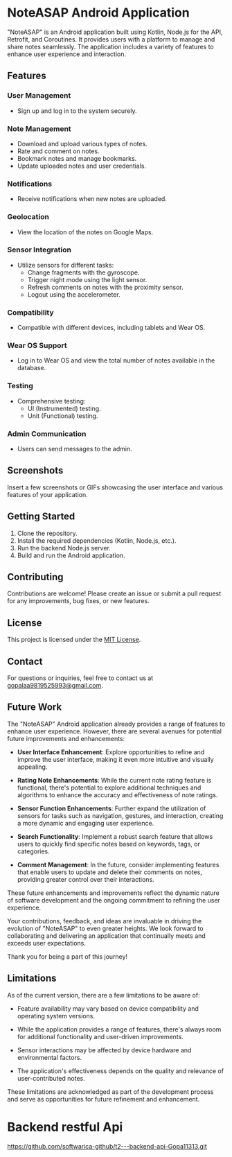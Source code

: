 # NoteASAP Android Application

"NoteASAP" is an Android application built using Kotlin, Node.js for the API, Retrofit, and Coroutines. It provides users with a platform to manage and share notes seamlessly. The application includes a variety of features to enhance user experience and interaction.

## Features

### User Management
- Sign up and log in to the system securely.

### Note Management
- Download and upload various types of notes.
- Rate and comment on notes.
- Bookmark notes and manage bookmarks.
- Update uploaded notes and user credentials.

### Notifications
- Receive notifications when new notes are uploaded.

### Geolocation
- View the location of the notes on Google Maps.

### Sensor Integration
- Utilize sensors for different tasks:
  - Change fragments with the gyroscope.
  - Trigger night mode using the light sensor.
  - Refresh comments on notes with the proximity sensor.
  - Logout using the accelerometer.

### Compatibility
- Compatible with different devices, including tablets and Wear OS.

### Wear OS Support
- Log in to Wear OS and view the total number of notes available in the database.

### Testing
- Comprehensive testing:
  - UI (Instrumented) testing.
  - Unit (Functional) testing.

### Admin Communication
- Users can send messages to the admin.

## Screenshots

Insert a few screenshots or GIFs showcasing the user interface and various features of your application.

## Getting Started

1. Clone the repository.
2. Install the required dependencies (Kotlin, Node.js, etc.).
3. Run the backend Node.js server.
4. Build and run the Android application.

## Contributing

Contributions are welcome! Please create an issue or submit a pull request for any improvements, bug fixes, or new features.

## License

This project is licensed under the [MIT License](LICENSE).

## Contact

For questions or inquiries, feel free to contact us at [gopalaa9819525993@gmail.com](mailto:gopalaa9819525993@gmail.com).


  
## Future Work

The "NoteASAP" Android application already provides a range of features to enhance user experience. However, there are several avenues for potential future improvements and enhancements:

- **User Interface Enhancement**: Explore opportunities to refine and improve the user interface, making it even more intuitive and visually appealing.

- **Rating Note Enhancements**: While the current note rating feature is functional, there's potential to explore additional techniques and algorithms to enhance the accuracy and effectiveness of note ratings.

- **Sensor Function Enhancements**: Further expand the utilization of sensors for tasks such as navigation, gestures, and interaction, creating a more dynamic and engaging user experience.

- **Search Functionality**: Implement a robust search feature that allows users to quickly find specific notes based on keywords, tags, or categories.

- **Comment Management**: In the future, consider implementing features that enable users to update and delete their comments on notes, providing greater control over their interactions.

These future enhancements and improvements reflect the dynamic nature of software development and the ongoing commitment to refining the user experience.

Your contributions, feedback, and ideas are invaluable in driving the evolution of "NoteASAP" to even greater heights. We look forward to collaborating and delivering an application that continually meets and exceeds user expectations.

Thank you for being a part of this journey!

## Limitations

As of the current version, there are a few limitations to be aware of:

- Feature availability may vary based on device compatibility and operating system versions.

- While the application provides a range of features, there's always room for additional functionality and user-driven improvements.

- Sensor interactions may be affected by device hardware and environmental factors.

- The application's effectiveness depends on the quality and relevance of user-contributed notes.

These limitations are acknowledged as part of the development process and serve as opportunities for future refinement and enhancement.
  
  # Backend restful Api
  https://github.com/softwarica-github/t2---backend-api-Gopa11313.git
